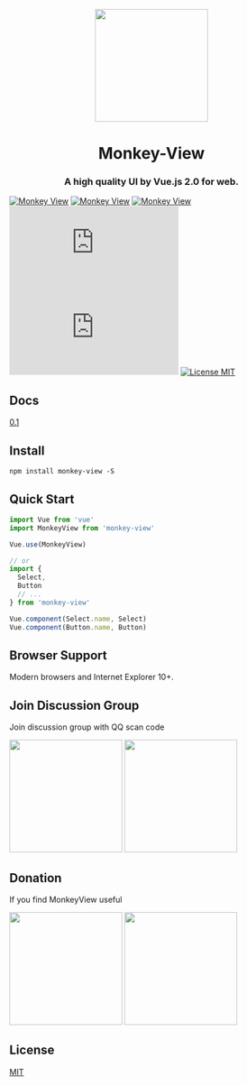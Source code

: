 <p align="center">
  <a href="https://ant.design">
    <img width="200" src="https://chengllnice.github.io/static/images/monkey-view/monkey-view.svg">
  </a>
</p>

<h1 align="center">Monkey-View</h1>
<h3 align="center">A high quality UI by Vue.js 2.0 for web.</h3>


[![Monkey View](https://travis-ci.com/chengllNice/monkey-view.svg?branch=master&status=passed)](https://www.npmjs.com/package/monkey-view)
[![Monkey View](https://img.shields.io/npm/dm/monkey-view?color=brightgreen)](hhttps://www.npmjs.com/package/monkey-view)
[![Monkey View](https://img.shields.io/npm/v/monkey-view?color=blue)](hhttps://www.npmjs.com/package/monkey-view)
[![Monkey View](https://img.badgesize.io/https:/unpkg.com/monkey-view@0.1.0-alpha.0/dist/monkey-view.min.js?compression=gzip&label=gzip%20size:%20JS)](hhttps://www.npmjs.com/package/monkey-view)
[![Monkey View](https://img.badgesize.io/https:/unpkg.com/monkey-view@0.1.0-alpha.0/dist/styles/monkey-view.css?label=gzip%20size%3A%20CSS&compression=gzip)](hhttps://www.npmjs.com/package/monkey-view)
[![License MIT](https://img.shields.io/badge/License-MIT-green)](License)

## Docs

<a href="https://chengllnice.github.io/monkey-view/" target="_blank">0.1</a>


## Install
```shell
npm install monkey-view -S
```

## Quick Start
``` javascript
import Vue from 'vue'
import MonkeyView from 'monkey-view'

Vue.use(MonkeyView)

// or
import {
  Select,
  Button
  // ...
} from 'monkey-view'

Vue.component(Select.name, Select)
Vue.component(Button.name, Button)
```

## Browser Support
Modern browsers and Internet Explorer 10+.


## Join Discussion Group

Join discussion group with QQ scan code

<img width="200" src="https://chengllnice.github.io/static/images/monkey-view/monkey-view-qq.jpg" />
<img width="200" src="https://chengllnice.github.io/static/images/monkey-view/monkey-view-wechat.png" />


## Donation

If you find MonkeyView useful

<img width="200" src="https://chengllnice.github.io/static/images/monkey-view/monkey-view-pay-wechat.png" />
<img width="200" src="https://chengllnice.github.io/static/images/monkey-view/monkey-view-pay-al.jpg" />


## License
[MIT](LICENSE)

